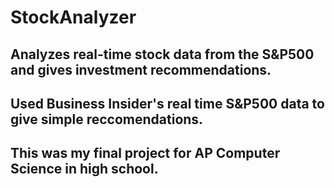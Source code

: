 # StockAnalyzer

## Analyzes real-time stock data from the S&P500 and gives investment recommendations.

## Used Business Insider's real time S&P500 data to give simple reccomendations.

## This was my final project for AP Computer Science in high school.
